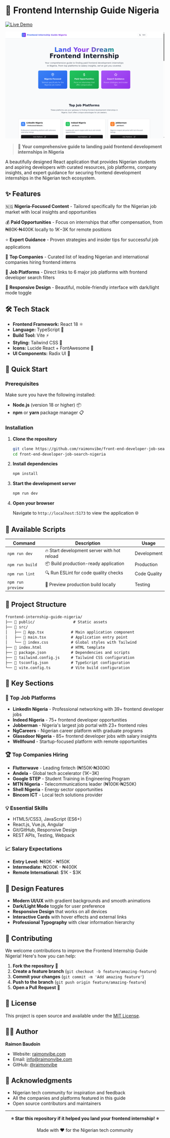 # 🚀 Frontend Internship Guide Nigeria

[![Live Demo](https://img.shields.io/badge/🌐_Live_Demo-Visit_App-blue?style=for-the-badge)](https://front-end-developer-job-search-nige.vercel.app/)

![Frontend Internship Guide Nigeria](./screenshots/app-preview.png)

> 🎯 **Your comprehensive guide to landing paid frontend development internships in Nigeria**

A beautifully designed React application that provides Nigerian students and aspiring developers with curated resources, job platforms, company insights, and expert guidance for securing frontend development internships in the Nigerian tech ecosystem.

## ✨ Features

🇳🇬 **Nigeria-Focused Content** - Tailored specifically for the Nigerian job market with local insights and opportunities

💰 **Paid Opportunities** - Focus on internships that offer compensation, from ₦80K-₦400K locally to $1K-$3K for remote positions

⭐ **Expert Guidance** - Proven strategies and insider tips for successful job applications

🏢 **Top Companies** - Curated list of leading Nigerian and international companies hiring frontend interns

🔗 **Job Platforms** - Direct links to 6 major job platforms with frontend developer search filters

📱 **Responsive Design** - Beautiful, mobile-friendly interface with dark/light mode toggle

## 🛠️ Tech Stack

- **Frontend Framework:** React 18 ⚛️
- **Language:** TypeScript 📘
- **Build Tool:** Vite ⚡
- **Styling:** Tailwind CSS 🎨
- **Icons:** Lucide React + FontAwesome 🎯
- **UI Components:** Radix UI 🧩

## 🚀 Quick Start

### Prerequisites

Make sure you have the following installed:
- **Node.js** (version 18 or higher) 📦
- **npm** or **yarn** package manager 📋

### Installation

1. **Clone the repository**
   ```bash
   git clone https://github.com/raimonvibe/front-end-developer-job-search-nigeria.git
   cd front-end-developer-job-search-nigeria
   ```

2. **Install dependencies**
   ```bash
   npm install
   ```

3. **Start the development server**
   ```bash
   npm run dev
   ```

4. **Open your browser**
   
   Navigate to `http://localhost:5173` to view the application 🌐

## 📜 Available Scripts

| Command | Description | Usage |
|---------|-------------|-------|
| `npm run dev` | 🔥 Start development server with hot reload | Development |
| `npm run build` | 📦 Build production-ready application | Production |
| `npm run lint` | 🔍 Run ESLint for code quality checks | Code Quality |
| `npm run preview` | 👀 Preview production build locally | Testing |

## 📁 Project Structure

```
frontend-internship-guide-nigeria/
├── 📁 public/                 # Static assets
├── 📁 src/
│   ├── 📄 App.tsx            # Main application component
│   ├── 📄 main.tsx           # Application entry point
│   └── 📄 index.css          # Global styles with Tailwind
├── 📄 index.html             # HTML template
├── 📄 package.json           # Dependencies and scripts
├── 📄 tailwind.config.js     # Tailwind CSS configuration
├── 📄 tsconfig.json          # TypeScript configuration
└── 📄 vite.config.ts         # Vite build configuration
```

## 🎯 Key Sections

### 🏢 Top Job Platforms
- **LinkedIn Nigeria** - Professional networking with 39+ frontend developer jobs
- **Indeed Nigeria** - 75+ frontend developer opportunities
- **Jobberman** - Nigeria's largest job portal with 23+ frontend roles
- **NgCareers** - Nigerian career platform with graduate programs
- **Glassdoor Nigeria** - 85+ frontend developer jobs with salary insights
- **Wellfound** - Startup-focused platform with remote opportunities

### 🏆 Top Companies Hiring
- **Flutterwave** - Leading fintech (₦150K-₦300K)
- **Andela** - Global tech accelerator ($1K-$3K)
- **Google STEP** - Student Training in Engineering Program
- **MTN Nigeria** - Telecommunications leader (₦100K-₦250K)
- **Shell Nigeria** - Energy sector opportunities
- **Bincom ICT** - Local tech solutions provider

### 💡 Essential Skills
- HTML5/CSS3, JavaScript (ES6+)
- React.js, Vue.js, Angular
- Git/GitHub, Responsive Design
- REST APIs, Testing, Webpack

### 📈 Salary Expectations
- **Entry Level:** ₦80K - ₦150K
- **Intermediate:** ₦200K - ₦400K  
- **Remote International:** $1K - $3K

## 🎨 Design Features

- **Modern UI/UX** with gradient backgrounds and smooth animations
- **Dark/Light Mode** toggle for user preference
- **Responsive Design** that works on all devices
- **Interactive Cards** with hover effects and external links
- **Professional Typography** with clear information hierarchy

## 🤝 Contributing

We welcome contributions to improve the Frontend Internship Guide Nigeria! Here's how you can help:

1. **Fork the repository** 🍴
2. **Create a feature branch** (`git checkout -b feature/amazing-feature`)
3. **Commit your changes** (`git commit -m 'Add amazing feature'`)
4. **Push to the branch** (`git push origin feature/amazing-feature`)
5. **Open a Pull Request** 🚀

## 📝 License

This project is open source and available under the [MIT License](LICENSE).

## 👨‍💻 Author

**Raimon Baudoin**
- Website: [raimonvibe.com](https://raimonvibe.com)
- Email: info@raimonvibe.com
- GitHub: [@raimonvibe](https://github.com/raimonvibe)

## 🙏 Acknowledgments

- Nigerian tech community for inspiration and feedback
- All the companies and platforms featured in this guide
- Open source contributors and maintainers

---

<div align="center">

**⭐ Star this repository if it helped you land your frontend internship! ⭐**

Made with ❤️ for the Nigerian tech community

</div>
